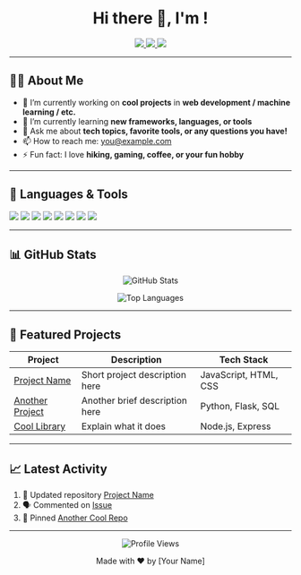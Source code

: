 <h1 align="center">Hi there 👋, I'm <Your Name>!</h1>

<p align="center">
  <a href="https://www.linkedin.com/in/your-profile" target="_blank">
    <img src="https://img.shields.io/badge/-LinkedIn-blue?style=flat&logo=Linkedin&logoColor=white" />
  </a>
  <a href="mailto:you@example.com" target="_blank">
    <img src="https://img.shields.io/badge/-Email-red?style=flat&logo=Gmail&logoColor=white" />
  </a>
  <a href="https://twitter.com/yourhandle" target="_blank">
    <img src="https://img.shields.io/badge/-Twitter-blue?style=flat&logo=Twitter&logoColor=white" />
  </a>
</p>

---

## 👨‍💻 About Me

- 🔭 I’m currently working on **cool projects** in **web development / machine learning / etc.**
- 🌱 I’m currently learning **new frameworks, languages, or tools**
- 💬 Ask me about **tech topics, favorite tools, or any questions you have!**
- 📫 How to reach me: [you@example.com](mailto:you@example.com)
- ⚡ Fun fact: I love **hiking, gaming, coffee, or your fun hobby**

---

## 🚀 Languages & Tools

<p align="left">
  <img src="https://img.shields.io/badge/-JavaScript-F7DF1E?style=flat-square&logo=javascript&logoColor=black" />
  <img src="https://img.shields.io/badge/-Python-3776AB?style=flat-square&logo=python&logoColor=white" />
  <img src="https://img.shields.io/badge/-React-61DAFB?style=flat-square&logo=react&logoColor=black" />
  <img src="https://img.shields.io/badge/-Node.js-339933?style=flat-square&logo=node.js&logoColor=white" />
  <img src="https://img.shields.io/badge/-HTML5-E34F26?style=flat-square&logo=html5&logoColor=white" />
  <img src="https://img.shields.io/badge/-CSS3-1572B6?style=flat-square&logo=css3&logoColor=white" />
  <img src="https://img.shields.io/badge/-Git-F05032?style=flat-square&logo=git&logoColor=white" />
  <img src="https://img.shields.io/badge/-VS%20Code-007ACC?style=flat-square&logo=visual-studio-code&logoColor=white" />
  <!-- Add more badges for the languages and tools you use -->
</p>

---

## 📊 GitHub Stats

<p align="center">
  <img src="https://github-readme-stats.vercel.app/api?username=yourusername&show_icons=true&theme=radical" alt="GitHub Stats" />
</p>

<p align="center">
  <img src="https://github-readme-stats.vercel.app/api/top-langs/?username=yourusername&layout=compact&theme=radical" alt="Top Languages" />
</p>

---

## 🌟 Featured Projects

| Project | Description | Tech Stack |
| ------- | ----------- | ---------- |
| [Project Name](https://github.com/yourusername/projectname) | Short project description here | JavaScript, HTML, CSS |
| [Another Project](https://github.com/yourusername/anotherproject) | Another brief description here | Python, Flask, SQL |
| [Cool Library](https://github.com/yourusername/coollibrary) | Explain what it does | Node.js, Express |

---

## 📈 Latest Activity

<!--START_SECTION:activity-->
1. 🔄 Updated repository [Project Name](https://github.com/yourusername/projectname)
2. 🗣 Commented on [Issue](https://github.com/yourusername/otherproject/issues/1)
3. 📌 Pinned [Another Cool Repo](https://github.com/yourusername/anothercoolrepo)
<!--END_SECTION:activity-->

---

<p align="center">
  <img src="https://komarev.com/ghpvc/?username=yourusername&style=flat-square&color=blue" alt="Profile Views" />
</p>

<p align="center">Made with ❤️ by [Your Name]</p>
